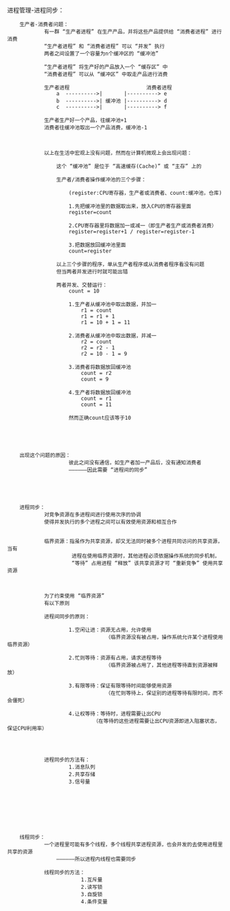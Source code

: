 进程管理-进程同步：

		生产者-消费者问题：
				有一群 “生产者进程” 在生产产品，并将这些产品提供给 “消费者进程” 进行消费
				“生产者进程” 和 “消费者进程” 可以 “并发” 执行
				两者之间设置了一个容量为n个缓冲区的 “缓冲池”

				“生产者进程” 将生产好的产品放入一个 “缓存区” 中
				“消费者进程” 可以从 “缓冲区” 中取走产品进行消费

				生产者进程                         消费者进程
					a  ---------->|       |----------> e
					b  ---------->| 缓冲池 |----------> d
					c  ---------->|       |----------> f

				生产者生产好一个产品，往缓冲池+1
				消费者往缓冲池取出一个产品消费，缓冲池-1



				以上在生活中宏观上没有问题，然而在计算机微观上会出现问题：

					这个 “缓冲池” 是位于 “高速缓存(Cache)” 或 “主存” 上的

					生产者/消费者操作缓冲池的三个步骤：

						(register:CPU寄存器，生产者或消费者、count:缓冲池，仓库)

						1.先把缓冲池里的数据取出来，放入CPU的寄存器里面
						register=count				

						2.CPU寄存器里将数据加一或减一（即生产者生产或消费者消费）
						register=register+1 / register=register-1

						3.把数据放回缓冲池里面
						count=register

					以上三个步骤的程序，单从生产者程序或从消费者程序看没有问题
					但当两者并发进行时就可能出错

					两者并发、交替运行：
						count = 10

						1.生产者从缓冲池中取出数据，并加一
							r1 = count
							r1 = r1 + 1
							r1 = 10 + 1 = 11

						2.消费者从缓冲池中取出数据，并减一
							r2 = count
							r2 = r2 - 1
							r2 = 10 - 1 = 9

						3.消费者将数据放回缓冲池
							count = r2
							count = 9

						4.生产者将数据放回缓冲池
							count = r1
							count = 11

						然而正确count应该等于10





		出现这个问题的原因：
						彼此之间没有通信，如生产者加一产品后，没有通知消费者
						——————因此需要 “进程间的同步”					





		进程同步：
				对竞争资源在多进程间进行使用次序的协调
				使得并发执行的多个进程之间可以有效使用资源和相互合作


				临界资源：指虽作为共享资源，却又无法同时被多个进程共同访问的共享资源，当有
						 进程在使用临界资源时，其他进程必须依据操作系统的同步机制，
						 “等待” 占用进程 “释放” 该共享资源才可 “重新竞争” 使用共享资源



				为了约束使用 “临界资源”
				有以下原则

				进程间同步的原则：

						1.空闲让进：资源无占用，允许使用
									（临界资源没有被占用，操作系统允许某个进程使用临界资源）

						2.忙则等待：资源有占用，请求进程等待
									（临界资源被占用了，其他进程等待直到资源被释放）

						3.有限等待：保证有限等待时间能够使用资源
									（在忙则等待上，保证别的进程等待有限时间，而不会僵死）

						4.让权等待：等待时，进程需要让出CPU
								（在等待的这些进程需要让出CPU资源即进入阻塞状态，保证CPU利用率）




				进程同步的方法有：
						1.消息队列
						2.共享存储
						3.信号量








		线程同步：
				一个进程里可能有多个线程，多个线程共享进程资源，也会并发的去使用进程里共享的资源
					——————所以进程内线程也需要同步

				线程同步的方法：
							1.互斥量
							2.读写锁
							3.自旋锁
							4.条件变量